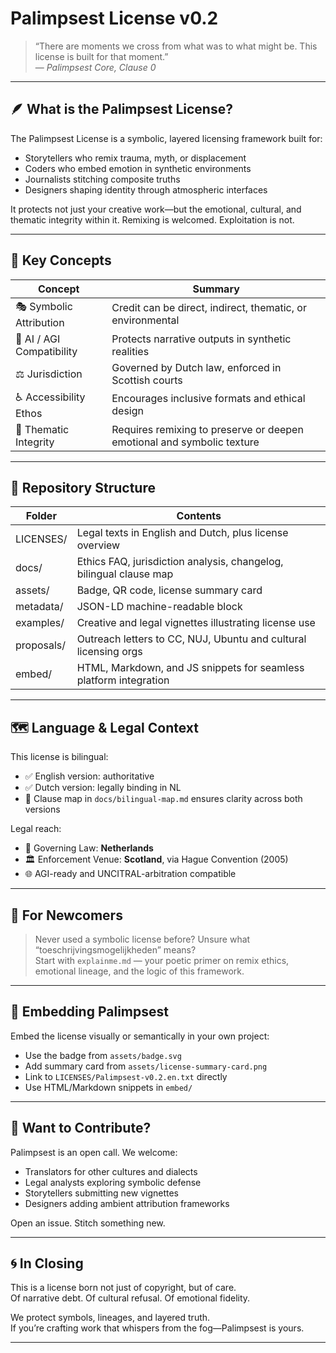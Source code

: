 # Palimpsest License v0.2

> “There are moments we cross from what was to what might be. This license is built for that moment.”  
> — *Palimpsest Core, Clause 0*

---

## 🪶 What is the Palimpsest License?

The Palimpsest License is a symbolic, layered licensing framework built for:

- Storytellers who remix trauma, myth, or displacement
- Coders who embed emotion in synthetic environments
- Journalists stitching composite truths
- Designers shaping identity through atmospheric interfaces

It protects not just your creative work—but the emotional, cultural, and thematic integrity within it. Remixing is welcomed. Exploitation is not.

---

## 🔑 Key Concepts

| Concept                    | Summary                                                                 |
|----------------------------|-------------------------------------------------------------------------|
| 🎭 Symbolic Attribution    | Credit can be direct, indirect, thematic, or environmental              |
| 🧠 AI / AGI Compatibility  | Protects narrative outputs in synthetic realities                      |
| ⚖️ Jurisdiction            | Governed by Dutch law, enforced in Scottish courts                     |
| ♿ Accessibility Ethos     | Encourages inclusive formats and ethical design                        |
| 🔄 Thematic Integrity      | Requires remixing to preserve or deepen emotional and symbolic texture |

---

## 📁 Repository Structure

| Folder        | Contents                                                                 |
|---------------|--------------------------------------------------------------------------|
| LICENSES/     | Legal texts in English and Dutch, plus license overview                 |
| docs/         | Ethics FAQ, jurisdiction analysis, changelog, bilingual clause map       |
| assets/       | Badge, QR code, license summary card                                     |
| metadata/     | JSON-LD machine-readable block                                           |
| examples/     | Creative and legal vignettes illustrating license use                   |
| proposals/    | Outreach letters to CC, NUJ, Ubuntu and cultural licensing orgs         |
| embed/        | HTML, Markdown, and JS snippets for seamless platform integration       |

---

## 🗺️ Language & Legal Context

This license is bilingual:  
- ✅ English version: authoritative  
- ✅ Dutch version: legally binding in NL  
- 📜 Clause map in `docs/bilingual-map.md` ensures clarity across both versions

Legal reach:
- 🧭 Governing Law: **Netherlands**  
- 🏛 Enforcement Venue: **Scotland**, via Hague Convention (2005)  
- 🌐 AGI-ready and UNCITRAL-arbitration compatible

---

## 📖 For Newcomers

> Never used a symbolic license before? Unsure what “toeschrijvingsmogelijkheden” means?  
Start with `explainme.md` — your poetic primer on remix ethics, emotional lineage, and the logic of this framework.

---

## 🧬 Embedding Palimpsest

Embed the license visually or semantically in your own project:

- Use the badge from `assets/badge.svg`
- Add summary card from `assets/license-summary-card.png`
- Link to `LICENSES/Palimpsest-v0.2.en.txt` directly
- Use HTML/Markdown snippets in `embed/`

---

## 💌 Want to Contribute?

Palimpsest is an open call. We welcome:

- Translators for other cultures and dialects
- Legal analysts exploring symbolic defense
- Storytellers submitting new vignettes
- Designers adding ambient attribution frameworks

Open an issue. Stitch something new.

---

## 🌀 In Closing

This is a license born not just of copyright, but of care.  
Of narrative debt. Of cultural refusal. Of emotional fidelity.

We protect symbols, lineages, and layered truth.  
If you’re crafting work that whispers from the fog—Palimpsest is yours.

---
